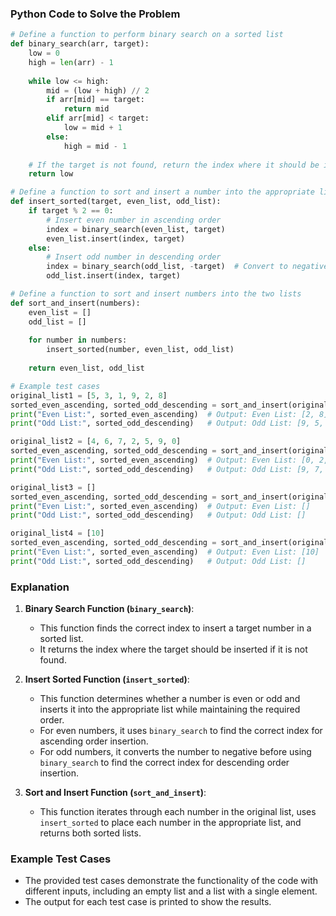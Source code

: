 ### Python Code to Solve the Problem

```python
# Define a function to perform binary search on a sorted list
def binary_search(arr, target):
    low = 0
    high = len(arr) - 1
    
    while low <= high:
        mid = (low + high) // 2
        if arr[mid] == target:
            return mid
        elif arr[mid] < target:
            low = mid + 1
        else:
            high = mid - 1
            
    # If the target is not found, return the index where it should be inserted
    return low

# Define a function to sort and insert a number into the appropriate list
def insert_sorted(target, even_list, odd_list):
    if target % 2 == 0:
        # Insert even number in ascending order
        index = binary_search(even_list, target)
        even_list.insert(index, target)
    else:
        # Insert odd number in descending order
        index = binary_search(odd_list, -target)  # Convert to negative for reverse sorting
        odd_list.insert(index, target)

# Define a function to sort and insert numbers into the two lists
def sort_and_insert(numbers):
    even_list = []
    odd_list = []
    
    for number in numbers:
        insert_sorted(number, even_list, odd_list)
    
    return even_list, odd_list

# Example test cases
original_list1 = [5, 3, 1, 9, 2, 8]
sorted_even_ascending, sorted_odd_descending = sort_and_insert(original_list1)
print("Even List:", sorted_even_ascending)  # Output: Even List: [2, 8]
print("Odd List:", sorted_odd_descending)   # Output: Odd List: [9, 5, 3, 1]

original_list2 = [4, 6, 7, 2, 5, 9, 0]
sorted_even_ascending, sorted_odd_descending = sort_and_insert(original_list2)
print("Even List:", sorted_even_ascending)  # Output: Even List: [0, 2, 4, 6]
print("Odd List:", sorted_odd_descending)   # Output: Odd List: [9, 7, 5]

original_list3 = []
sorted_even_ascending, sorted_odd_descending = sort_and_insert(original_list3)
print("Even List:", sorted_even_ascending)  # Output: Even List: []
print("Odd List:", sorted_odd_descending)   # Output: Odd List: []

original_list4 = [10]
sorted_even_ascending, sorted_odd_descending = sort_and_insert(original_list4)
print("Even List:", sorted_even_ascending)  # Output: Even List: [10]
print("Odd List:", sorted_odd_descending)   # Output: Odd List: []
```

### Explanation

1. **Binary Search Function (`binary_search`)**:
   - This function finds the correct index to insert a target number in a sorted list.
   - It returns the index where the target should be inserted if it is not found.

2. **Insert Sorted Function (`insert_sorted`)**:
   - This function determines whether a number is even or odd and inserts it into the appropriate list while maintaining the required order.
   - For even numbers, it uses `binary_search` to find the correct index for ascending order insertion.
   - For odd numbers, it converts the number to negative before using `binary_search` to find the correct index for descending order insertion.

3. **Sort and Insert Function (`sort_and_insert`)**:
   - This function iterates through each number in the original list, uses `insert_sorted` to place each number in the appropriate list, and returns both sorted lists.

### Example Test Cases
- The provided test cases demonstrate the functionality of the code with different inputs, including an empty list and a list with a single element.
- The output for each test case is printed to show the results.